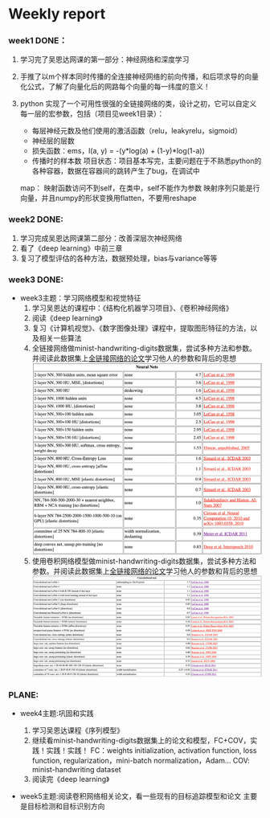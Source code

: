 # Weekly report
### week1 DONE：

1. 学习完了吴恩达网课的第一部分：神经网络和深度学习
2. 手推了以m个样本同时传播的全连接神经网络的前向传播，和后项求导的向量化公式，了解了向量化后的网路每个向量的每一纬度的意义！
3. python 实现了一个可用性很强的全链接网络的类，设计之初，它可以自定义每一层的宏参数，包括（项目见week1目录）：
    + 每层神经元数及他们使用的激活函数（relu，leakyrelu，sigmoid）
    + 神经层的层数
    + 损失函数：ems，l(a, y) = -(y*log(a) + (1-y)*log(1-a))
    + 传播时的样本数
    项目状态：项目基本写完，主要问题在于不熟悉python的各种容器，数据在容器间的跳转产生了bug，在调试中
    
    map：
    映射函数访问不到self，在类中，self不能作为参数
    映射序列只能是行向量，并且numpy的形状变换用flatten，不要用reshape    

### week2 DONE:
1. 学习完成吴恩达网课第二部分：改善深层次神经网络
2. 看了《deep learning》中前三章
3. 复习了模型评估的各种方法，数据预处理，bias与variance等等

### week3 DONE:
+ week3主题：学习网络模型和视觉特征
    1. 学习吴恩达的课程中：《结构化机器学习项目》、《卷积神经网络》
    2. 阅读《deep learning》
    2. 复习《计算机视觉》、《数字图像处理》课程中，提取图形特征的方法，以及相关一些算法
    3. 全链接网络做minist-handwriting-digits数据集，尝试多种方法和参数。并阅读此数据集上[全链接网络的论文](http://yann.lecun.com/exdb/mnist/)学习他人的参数和背后的思想
    ![](./md_img/minist-nn-paper.png)
    4. 使用卷积网络模型做minist-handwriting-digits数据集，尝试多种方法和参数。并阅读此数据集上[全链接网络的论文](http://yann.lecun.com/exdb/mnist/)学习他人的参数和背后的思想
    ![](./md_img/minist_convolutional_nets.png)
    
### PLANE:
+ week4主题:巩固和实践
    1. 学习吴恩达课程《序列模型》
    2. 继续看minist-handwriting-digits数据集上的论文和模型，FC+COV，实践！实践！实践！
        FC：weights initialization, activation function, loss function, regularization，mini-batch normalization，Adam...
        COV: minist-handwriting dataset
    3. 阅读完《deep learning》
    
+ week5主题:阅读卷积网络相关论文，看一些现有的目标追踪模型和论文
    主要是目标检测和目标识别方向
